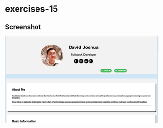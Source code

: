 # exercises-15


## Screenshot

![Screenshot 1](https://github.com/davidjoshua87/davidjoshua87.github.io/blob/master/Screen%20Shot%20Full%20Website.png)
